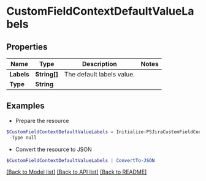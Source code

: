 # CustomFieldContextDefaultValueLabels
## Properties

Name | Type | Description | Notes
------------ | ------------- | ------------- | -------------
**Labels** | **String[]** | The default labels value. | 
**Type** | **String** |  | 

## Examples

- Prepare the resource
```powershell
$CustomFieldContextDefaultValueLabels = Initialize-PSJiraCustomFieldContextDefaultValueLabels  -Labels null `
 -Type null
```

- Convert the resource to JSON
```powershell
$CustomFieldContextDefaultValueLabels | ConvertTo-JSON
```

[[Back to Model list]](../README.md#documentation-for-models) [[Back to API list]](../README.md#documentation-for-api-endpoints) [[Back to README]](../README.md)

